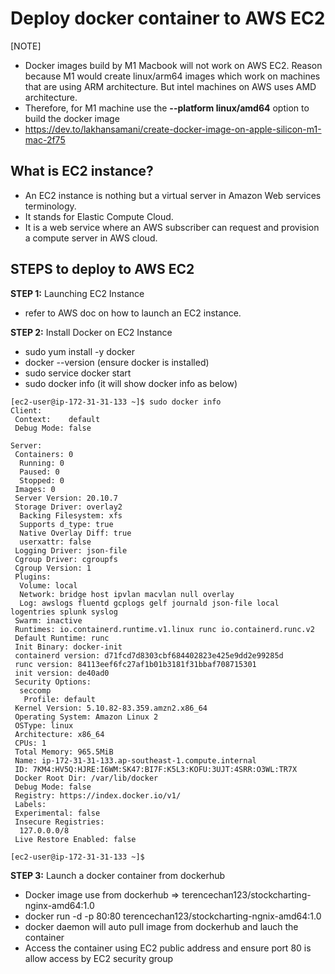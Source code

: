 # Deploy docker container to AWS EC2

[NOTE] 
- Docker images build by M1 Macbook will not work on AWS EC2. Reason because M1 would create linux/arm64 images which work on machines
that are using ARM architecture. But intel machines on AWS uses AMD architecture. 
- Therefore, for M1 machine use the **--platform linux/amd64** option to build the docker image
- https://dev.to/lakhansamani/create-docker-image-on-apple-silicon-m1-mac-2f75

## What is EC2 instance?
- An EC2 instance is nothing but a virtual server in Amazon Web services terminology.
- It stands for Elastic Compute Cloud.
- It is a web service where an AWS subscriber can request and provision a compute server in AWS cloud.

## STEPS to deploy to AWS EC2

**STEP 1:** Launching EC2 Instance
- refer to AWS doc on how to launch an EC2 instance. 

**STEP 2:** Install Docker on EC2 Instance
- sudo yum install -y docker
- docker --version (ensure docker is installed)
- sudo service docker start
- sudo docker info (it will show docker info as below)
```
[ec2-user@ip-172-31-31-133 ~]$ sudo docker info
Client:
 Context:    default
 Debug Mode: false

Server:
 Containers: 0
  Running: 0
  Paused: 0
  Stopped: 0
 Images: 0
 Server Version: 20.10.7
 Storage Driver: overlay2
  Backing Filesystem: xfs
  Supports d_type: true
  Native Overlay Diff: true
  userxattr: false
 Logging Driver: json-file
 Cgroup Driver: cgroupfs
 Cgroup Version: 1
 Plugins:
  Volume: local
  Network: bridge host ipvlan macvlan null overlay
  Log: awslogs fluentd gcplogs gelf journald json-file local logentries splunk syslog
 Swarm: inactive
 Runtimes: io.containerd.runtime.v1.linux runc io.containerd.runc.v2
 Default Runtime: runc
 Init Binary: docker-init
 containerd version: d71fcd7d8303cbf684402823e425e9dd2e99285d
 runc version: 84113eef6fc27af1b01b3181f31bbaf708715301
 init version: de40ad0
 Security Options:
  seccomp
   Profile: default
 Kernel Version: 5.10.82-83.359.amzn2.x86_64
 Operating System: Amazon Linux 2
 OSType: linux
 Architecture: x86_64
 CPUs: 1
 Total Memory: 965.5MiB
 Name: ip-172-31-31-133.ap-southeast-1.compute.internal
 ID: 7KM4:HV5Q:HJRE:I6WM:SK47:BI7F:K5L3:KOFU:3UJT:4SRR:O3WL:TR7X
 Docker Root Dir: /var/lib/docker
 Debug Mode: false
 Registry: https://index.docker.io/v1/
 Labels:
 Experimental: false
 Insecure Registries:
  127.0.0.0/8
 Live Restore Enabled: false

[ec2-user@ip-172-31-31-133 ~]$ 
```

**STEP 3:** Launch a docker container from dockerhub
- Docker image use from dockerhub => terencechan123/stockcharting-nginx-amd64:1.0
- docker run -d -p 80:80 terencechan123/stockcharting-ngnix-amd64:1.0
 - docker daemon will auto pull image from dockerhub and lauch the container
 - Access the container using EC2 public address and ensure port 80 is allow access by EC2 security group
